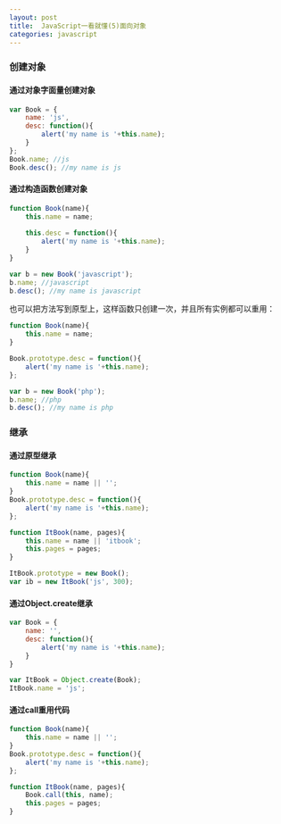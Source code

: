 ```yaml
---
layout: post
title:  JavaScript一看就懂(5)面向对象
categories: javascript
---
```


### 创建对象

#### 通过对象字面量创建对象

```javascript
var Book = {
    name: 'js',
    desc: function(){
        alert('my name is '+this.name);
    }
};
Book.name; //js
Book.desc(); //my name is js
```

#### 通过构造函数创建对象

```javascript
function Book(name){
    this.name = name;
    
    this.desc = function(){
        alert('my name is '+this.name);
    }
}

var b = new Book('javascript');
b.name; //javascript
b.desc(); //my name is javascript
```

也可以把方法写到原型上，这样函数只创建一次，并且所有实例都可以重用：

```javascript
function Book(name){
    this.name = name;
}

Book.prototype.desc = function(){
    alert('my name is '+this.name);
};

var b = new Book('php');
b.name; //php
b.desc(); //my name is php
```

### 继承

#### 通过原型继承
```javascript
function Book(name){
    this.name = name || '';
}
Book.prototype.desc = function(){
    alert('my name is '+this.name);
};

function ItBook(name, pages){
    this.name = name || 'itbook';
    this.pages = pages;
}

ItBook.prototype = new Book();
var ib = new ItBook('js', 300);
```

#### 通过Object.create继承
```javascript
var Book = {
    name: '',
    desc: function(){
        alert('my name is '+this.name);
    }
}

var ItBook = Object.create(Book);
ItBook.name = 'js';
```

#### 通过call重用代码
```javascript
function Book(name){
    this.name = name || '';
}
Book.prototype.desc = function(){
    alert('my name is '+this.name);
};

function ItBook(name, pages){
    Book.call(this, name);
    this.pages = pages;
}
```
